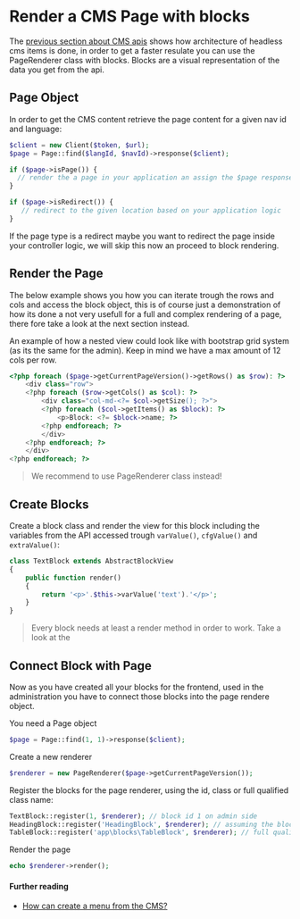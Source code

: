 # Render a CMS Page with blocks

The [previous section about CMS apis](cms.md) shows how architecture of headless cms items is done, in order to get a faster resulate you can use the PageRenderer class with blocks. Blocks are a visual representation of the data you get from the api.  

## Page Object

In order to get the CMS content retrieve the page content for a given nav id and language:

```php
$client = new Client($token, $url);
$page = Page::find($langId, $navId)->response($client);

if ($page->isPage()) {
  // render the a page in your application an assign the $page response object, we will use this later.
}

if ($page->isRedirect()) {
   // redirect to the given location based on your application logic
}
```

If the page type is a redirect maybe you want to redirect the page inside your controller logic, we will skip this now an proceed to block rendering.

## Render the Page

The below example shows you how you can iterate trough the rows and cols and access the block object, this is of course just a demonstration of how its done a not very usefull for a full and complex rendering of a page, there fore take a look at the next section instead.

An example of how a nested view could look like with bootstrap grid system (as its the same for the admin). Keep in mind we have a max amount of 12 cols per row.

```php
<?php foreach ($page->getCurrentPageVersion()->getRows() as $row): ?>
    <div class="row">
    <?php foreach ($row->getCols() as $col): ?>
        <div class="col-md-<?= $col->getSize(); ?>">
        <?php foreach ($col->getItems() as $block): ?>
            <p>Block: <?= $block->name; ?>
        <?php endforeach; ?>
        </div>
    <?php endforeach; ?>
    </div>
<?php endforeach; ?>
```

> We recommend to use PageRenderer class instead!

## Create Blocks

Create a block class and render the view for this block including the variables from the API accessed trough `varValue()`, `cfgValue()` and `extraValue()`:

```php
class TextBlock extends AbstractBlockView
{
    public function render()
    {
        return '<p>'.$this->varValue('text').'</p>';
    }
}
```

> Every block needs at least a render method in order to work. Take a look at the 

## Connect Block with Page

Now as you have created all your blocks for the frontend, used in the administration you have to connect those blocks into the page rendere object.

You need a Page object

```php
$page = Page::find(1, 1)->response($client);
```

Create a new renderer

```php
$renderer = new PageRenderer($page->getCurrentPageVersion());
```

Register the blocks for the page renderer, using the id, class or full qualified class name:

```php
TextBlock::register(1, $renderer); // block id 1 on admin side
HeadingBlock::register('HeadingBlock', $renderer); // assuming the block class name is HeadingBlock on admin side
TableBlock::register('app\blocks\TableBlock', $renderer); // full qualified class name on admin side.
```

Render the page

```php
echo $renderer->render();
```

#### Further reading

+ [How can create a menu from the CMS?](cms-menu.md)
